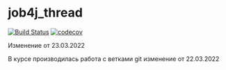 # job4j_thread
[![Build Status](https://app.travis-ci.com/Sergei159/job4j_thread.svg?branch=master)](https://app.travis-ci.com/Sergei159/job4j_thread)
[![codecov](https://codecov.io/gh/Sergei159/job4j_thread/branch/master/graph/badge.svg?token=b7412cb5-5ac7-48b1-8949-016d2b631fc9)](https://codecov.io/gh/Sergei159/job4j_thread)

Изменение от 23.03.2022



В курсе производилась работа с ветками git
изменение от 22.03.2022